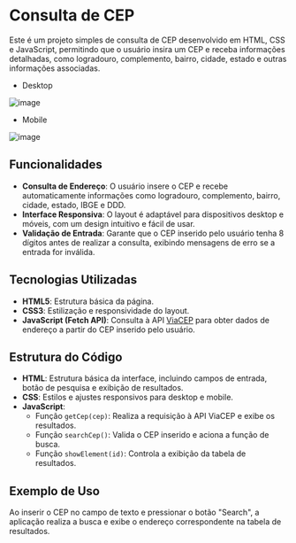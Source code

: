 # Consulta de CEP

Este é um projeto simples de consulta de CEP desenvolvido em HTML, CSS e JavaScript, permitindo que o usuário insira um CEP e receba informações detalhadas, como logradouro, complemento, bairro, cidade, estado e outras informações associadas.

- Desktop

![image](https://github.com/user-attachments/assets/c1038edf-68b8-4e05-85cc-7f46ceb0bf6f)

- Mobile

![image](https://github.com/user-attachments/assets/82b2503c-7072-4387-a878-145cd9d92f5d)

## Funcionalidades

- **Consulta de Endereço**: O usuário insere o CEP e recebe automaticamente informações como logradouro, complemento, bairro, cidade, estado, IBGE e DDD.
- **Interface Responsiva**: O layout é adaptável para dispositivos desktop e móveis, com um design intuitivo e fácil de usar.
- **Validação de Entrada**: Garante que o CEP inserido pelo usuário tenha 8 dígitos antes de realizar a consulta, exibindo mensagens de erro se a entrada for inválida.

## Tecnologias Utilizadas

- **HTML5**: Estrutura básica da página.
- **CSS3**: Estilização e responsividade do layout.
- **JavaScript (Fetch API)**: Consulta à API [ViaCEP](https://viacep.com.br/) para obter dados de endereço a partir do CEP inserido pelo usuário.

## Estrutura do Código

- **HTML**: Estrutura básica da interface, incluindo campos de entrada, botão de pesquisa e exibição de resultados.
- **CSS**: Estilos e ajustes responsivos para desktop e mobile.
- **JavaScript**:
  - Função `getCep(cep)`: Realiza a requisição à API ViaCEP e exibe os resultados.
  - Função `searchCep()`: Valida o CEP inserido e aciona a função de busca.
  - Função `showElement(id)`: Controla a exibição da tabela de resultados.

## Exemplo de Uso

Ao inserir o CEP no campo de texto e pressionar o botão "Search", a aplicação realiza a busca e exibe o endereço correspondente na tabela de resultados.
